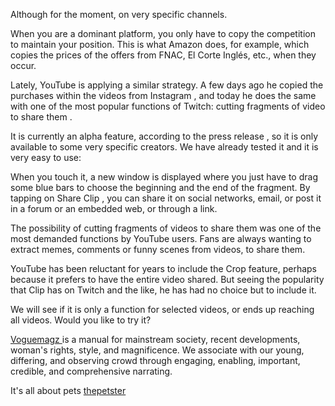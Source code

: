 <div>
<p>Although for the moment, on very specific channels.</p>
</div>
<div>
<p>When you are a dominant platform, you only have to copy the competition to maintain your position.&nbsp;This is what Amazon does, for example, which copies the prices of the offers from FNAC, El Corte Ingl&eacute;s, etc., when they occur.</p>
<p>Lately, YouTube is applying a similar strategy. A few days ago he copied the purchases within the videos from Instagram , and today he does the same with one of the most popular functions of Twitch: cutting fragments of video to share them .</p>
<p>It is currently an alpha feature, according to the press release , so it is only available to some very specific creators. We have already tested it and it is very easy to use:</p>
<p>When you touch it, a new window is displayed where you just have to drag some blue bars to choose the beginning and the end of the fragment. By tapping on Share Clip , you can share it on social networks, email, or post it in a forum or an embedded web, or through a link.</p>
<p>The possibility of cutting fragments of videos to share them was one of the most demanded functions by YouTube users. Fans are always wanting to extract memes, comments or funny scenes from videos, to share them.</p>
<p>YouTube has been reluctant for years to include the Crop feature, perhaps because it prefers to have the entire video shared. But seeing the popularity that Clip has on Twitch and the like, he has had no choice but to include it.</p>
<p>We will see if it is only a function for selected videos, or ends up reaching all videos. Would you like to try it?</p>
<p><a href="https://voguemagz.com/">Voguemagz&nbsp;</a>is a manual for mainstream society, recent developments, woman's rights, style, and magnificence. We associate with our young, differing, and observing crowd through engaging, enabling, important, credible, and comprehensive narrating.</p>
<p>It's all about pets&nbsp;<a href="http://thepetster.com/">thepetster</a></p>
</div>
